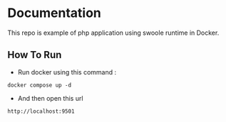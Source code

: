 # Documentation
This repo is example of php application using swoole runtime in Docker.

## How To Run
- Run docker using this command : 
```
docker compose up -d
```
- And then open this url
```
http://localhost:9501
```